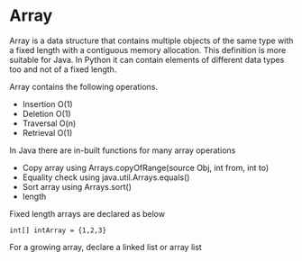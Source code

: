 # Array

Array is a data structure that contains multiple objects of the same type with a fixed length with a contiguous memory allocation. This definition is more suitable for Java. In Python it can contain elements of different data types too and not of a fixed length.

Array contains the following operations.
- Insertion O(1)
- Deletion  O(1)
- Traversal O(n)
- Retrieval O(1)

In Java there are in-built functions for many array operations
- Copy array using Arrays.copyOfRange(source Obj, int from, int to)
- Equality check using java.util.Arrays.equals()
- Sort array using Arrays.sort()
- length

Fixed length arrays are declared as below
```
int[] intArray = {1,2,3}
```

For a growing array, declare a linked list or array list



